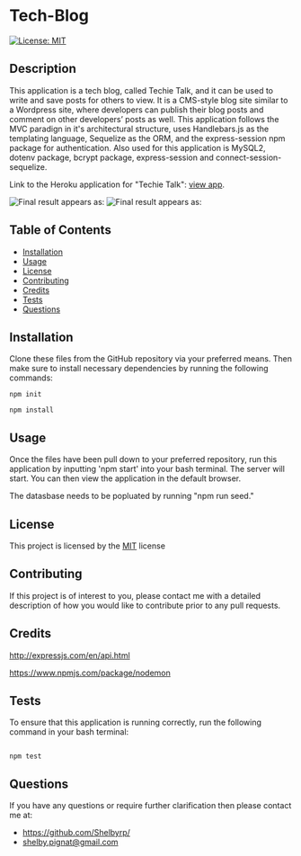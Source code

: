 # Tech-Blog

[![License: MIT](https://img.shields.io/badge/License-MIT-yellow.svg)](https://opensource.org/licenses/MIT)

## Description
This application is a tech blog, called Techie Talk, and it can be used to write and save posts for others to view. It is a CMS-style blog site similar to a Wordpress site, where developers can publish their blog posts and comment on other developers’ posts as well. This application follows the MVC paradign in it's architectural structure, uses Handlebars.js as the templating language, Sequelize as the ORM, and the express-session npm package for authentication. Also used for this application is MySQL2, dotenv package, bcrypt package, express-session and connect-session-sequelize.

Link to the Heroku application for "Techie Talk": [view app](https://sleepy-tundra-82832.herokuapp.com/). 

![Final result appears as:](./public/assets/img/notetaker1.png)
![Final result appears as:](./public/assets/img/notetaker2.png)

## Table of Contents
- [Installation](#installation)
- [Usage](#usage)
- [License](#license)
- [Contributing](#contributing)
- [Credits](#credits)
- [Tests](#tests)
- [Questions](#questions)

## Installation 

Clone these files from the GitHub repository via your preferred means. Then make sure to install necessary dependencies by running the following commands:
```
npm init
```
```
npm install
```

## Usage
Once the files have been pull down to your preferred repository, run this application by inputting 'npm start' into your bash terminal. The server will start. You can then view the application in the default browser.

The datasbase needs to be popluated by running "npm run seed."

## License
This project is licensed by the [MIT](https://opensource.org/licenses/MIT) license

## Contributing 
If this project is of interest to you, please contact me with a detailed description of how you would like to contribute prior to any pull requests.

## Credits

http://expressjs.com/en/api.html

https://www.npmjs.com/package/nodemon

## Tests 
To ensure that this application is running correctly, run the following command in your bash terminal:

```

npm test

```

## Questions
If you have any questions or require further clarification then please contact me at:
- https://github.com/Shelbyrp/
- shelby.pignat@gmail.com